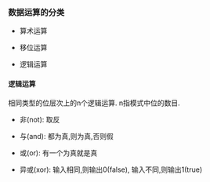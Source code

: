 ### 数据运算的分类

- 算术运算

- 移位运算

- 逻辑运算

#### 逻辑运算

相同类型的位层次上的n个逻辑运算. n指模式中位的数目.

- 非(not): 取反

- 与(and): 都为真,则为真,否则假
- 或(or): 有一个为真就是真
- 异或(xor): 输入相同,则输出0(false), 输入不同,则输出1(true)